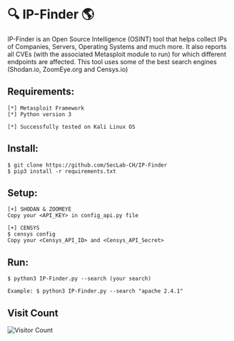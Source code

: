 # :mag: IP-Finder :earth_americas:
IP-Finder is an Open Source Intelligence (OSINT) tool that helps collect IPs of Companies, Servers, Operating Systems and much more.
It also reports all CVEs (with the associated Metasploit module to run) for which different endpoints are affected.
This tool uses some of the best search engines (Shodan.io, ZoomEye.org and Censys.io)

## Requirements:
```
[*] Metasploit Framework
[*] Python version 3

[*] Successfully tested on Kali Linux OS
```

## Install:
```
$ git clone https://github.com/SecLab-CH/IP-Finder
$ pip3 install -r requirements.txt
```

## Setup:
```
[+] SHODAN & ZOOMEYE
Copy your <API_KEY> in config_api.py file

[+] CENSYS
$ censys config
Copy your <Censys_API_ID> and <Censys_API_Secret>
```

## Run:
```
$ python3 IP-Finder.py --search (your search) 

Example: $ python3 IP-Finder.py --search "apache 2.4.1"
```

## Visit Count
![Visitor Count](https://profile-counter.glitch.me/SecLab-CH/count.svg)
